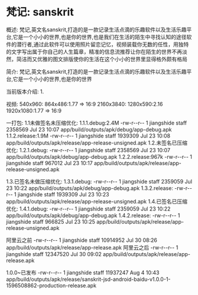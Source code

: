 # 梵记: sanskrit
概述:
梵记,英文名sanskrit,打造的是一款记录生活点滴的乐趣软件以及生活乐趣平台,它是一个小小的世界,也是你的世界,也是我们在生活的陌生中寻找认知的途径软件的潜行者,通过此软件可以使用照片留恋记忆，视频装载你无数的任性，用独特的文字写出属于你自己的人生篇章，精准的信息流推荐让你在陌生的世界不再淡然，简洁而又优雅的图文排版使你的生活在这个小小的世界里显得格外颇有格局

简介:
梵记,英文名sanskrit,打造的是一款记录生活点滴的乐趣软件以及生活乐趣平台,它是一个小小的世界,也是你的世界

当前版本介绍:
 1.

视频:
540x960:
864x486:1.77 => 16:9
2160x3840:
1280x590:2.16
1920x1080:1.77 => 16:9


一打包:
1.1未做签名未压缩优化:
1.1.1.debug:2.4M
-rw-r--r--  1 jiangshide  staff  2358569 Jul 23 10:07 app/build/outputs/apk/debug/app-debug.apk
1.1.2.release:1.9M
-rw-r--r--  1 jiangshide  staff  1939309 Jul 23 10:08 app/build/outputs/apk/release/app-release-unsigned.apk
1.2.未签名已压缩优化:
1.2.1.debug:
-rw-r--r--  1 jiangshide  staff  2358569 Jul 23 10:07 app/build/outputs/apk/debug/app-debug.apk
1.2.2.release:967k
-rw-r--r--  1 jiangshide  staff  967012 Jul 23 10:17 app/build/outputs/apk/release/app-release-unsigned.apk

1.3.已签名未做压缩优化:
1.3.1.debug:
-rw-r--r--  1 jiangshide  staff  2359059 Jul 23 10:22 app/build/outputs/apk/debug/app-debug.apk
1.3.2.release:
-rw-r--r--  1 jiangshide  staff  1939309 Jul 23 10:23 app/build/outputs/apk/release/app-release-unsigned.apk
1.4.已签名已压缩优化:
1.4.1.debug:
-rw-r--r--  1 jiangshide  staff  2359059 Jul 23 10:22 app/build/outputs/apk/debug/app-debug.apk
1.4.2.release:
-rw-r--r--  1 jiangshide  staff  966825 Jul 23 10:25 app/build/outputs/apk/release/app-release-unsigned.apk

阿里云之前
-rw-r--r--  1 jiangshide  staff  10914952 Jul 30 08:26 app/build/outputs/apk/release/app-release.apk
阿里云之后
-rw-r--r--  1 jiangshide  staff  12347520 Jul 30 09:02 app/build/outputs/apk/release/app-release.apk

1.0.0~已发布
-rw-r--r--  1 jiangshide  staff  11937247 Aug  4 10:43 app/build/outputs/apk/release/sanskrit-jsd-android-baidu-v1.0.0-1-1596508862-production-release.apk